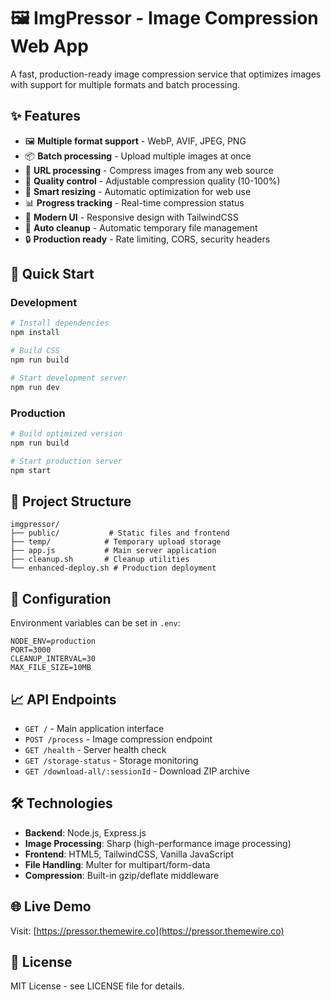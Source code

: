 # 🖼️ ImgPressor - Image Compression Web App

A fast, production-ready image compression service that optimizes images with support for multiple formats and batch processing.

## ✨ Features

- 🖼️ **Multiple format support** - WebP, AVIF, JPEG, PNG
- 📦 **Batch processing** - Upload multiple images at once
- 🔗 **URL processing** - Compress images from any web source
- 🎯 **Quality control** - Adjustable compression quality (10-100%)
- 📏 **Smart resizing** - Automatic optimization for web use
- 📊 **Progress tracking** - Real-time compression status
- 🎨 **Modern UI** - Responsive design with TailwindCSS
- 🧹 **Auto cleanup** - Automatic temporary file management
- 🔒 **Production ready** - Rate limiting, CORS, security headers

## 🚀 Quick Start

### Development
```bash
# Install dependencies
npm install

# Build CSS
npm run build

# Start development server
npm run dev
```

### Production
```bash
# Build optimized version
npm run build

# Start production server  
npm start
```

## 📁 Project Structure

```
imgpressor/
├── public/           # Static files and frontend
├── temp/            # Temporary upload storage
├── app.js           # Main server application
├── cleanup.sh       # Cleanup utilities
└── enhanced-deploy.sh # Production deployment
```

## 🔧 Configuration

Environment variables can be set in `.env`:

```env
NODE_ENV=production
PORT=3000
CLEANUP_INTERVAL=30
MAX_FILE_SIZE=10MB
```

## 📈 API Endpoints

- `GET /` - Main application interface
- `POST /process` - Image compression endpoint
- `GET /health` - Server health check
- `GET /storage-status` - Storage monitoring
- `GET /download-all/:sessionId` - Download ZIP archive

## 🛠️ Technologies

- **Backend**: Node.js, Express.js
- **Image Processing**: Sharp (high-performance image processing)
- **Frontend**: HTML5, TailwindCSS, Vanilla JavaScript
- **File Handling**: Multer for multipart/form-data
- **Compression**: Built-in gzip/deflate middleware

## 🌐 Live Demo

Visit: [https://pressor.themewire.co](https://pressor.themewire.co)

## 📄 License

MIT License - see LICENSE file for details.
